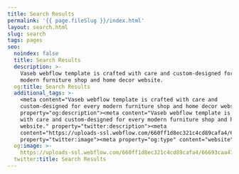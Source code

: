 ```yaml
---
title: Search Results
permalink: '{{ page.fileSlug }}/index.html'
layout: search.html
slug: search
tags: pages
seo:
  noindex: false
  title: Search Results
  description: >-
    Vaseb webflow template is crafted with care and custom-designed for every
    modern furniture shop and home decor website.
  og:title: Search Results
  additional_tags: >-
    <meta content="Vaseb webflow template is crafted with care and
    custom-designed for every modern furniture shop and home decor website."
    property="og:description"><meta content="Vaseb webflow template is crafted
    with care and custom-designed for every modern furniture shop and home decor
    website." property="twitter:description"><meta
    content="https://uploads-ssl.webflow.com/660ff1d8ec321c4cd89cafa4/66693caa47f13a3b489bf352_og-image.jpg"
    property="twitter:image"><meta property="og:type" content="website">
  og:image: >-
    https://uploads-ssl.webflow.com/660ff1d8ec321c4cd89cafa4/66693caa47f13a3b489bf352_og-image.jpg
  twitter:title: Search Results
---
```



